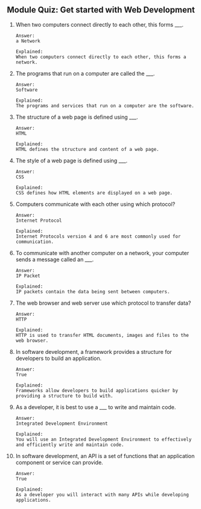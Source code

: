 ## Module Quiz: Get started with Web Development

1. When two computers connect directly to each other, this forms \_\_\_.

   ```
   Answer:
   a Network

   Explained:
   When two computers connect directly to each other, this forms a network.
   ```

2. The programs that run on a computer are called the \_\_\_.

   ```
   Answer:
   Software

   Explained:
   The programs and services that run on a computer are the software.
   ```

3. The structure of a web page is defined using \_\_\_.

   ```
   Answer:
   HTML

   Explained:
   HTML defines the structure and content of a web page.
   ```

4. The style of a web page is defined using \_\_\_.

   ```
   Answer:
   CSS

   Explained:
   CSS defines how HTML elements are displayed on a web page.
   ```

5. Computers communicate with each other using which protocol?

   ```
   Answer:
   Internet Protocol

   Explained:
   Internet Protocols version 4 and 6 are most commonly used for communication.
   ```

6. To communicate with another computer on a network, your computer sends a message called an \_\_\_.

   ```
   Answer:
   IP Packet

   Explained:
   IP packets contain the data being sent between computers.
   ```

7. The web browser and web server use which protocol to transfer data?

   ```
   Answer:
   HTTP

   Explained:
   HTTP is used to transfer HTML documents, images and files to the web browser.
   ```

8. In software development, a framework provides a structure for developers to build an application.

   ```
   Answer:
   True

   Explained:
   Frameworks allow developers to build applications quicker by providing a structure to build with.
   ```

9. As a developer, it is best to use a \_\_\_ to write and maintain code.

   ```
   Answer:
   Integrated Development Environment

   Explained:
   You will use an Integrated Development Environment to effectively and efficiently write and maintain code.
   ```

10. In software development, an API is a set of functions that an application component or service can provide.

    ```
    Answer:
    True

    Explained:
    As a developer you will interact with many APIs while developing applications.
    ```
